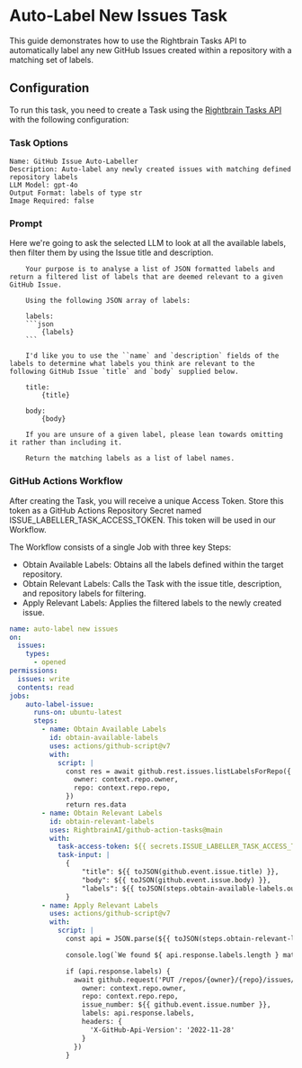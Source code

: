 # Auto-Label New Issues Task

This guide demonstrates how to use the Rightbrain Tasks API to automatically label any new GitHub Issues created within a repository with a matching set of labels.

## Configuration

To run this task, you need to create a Task using the [Rightbrain Tasks API](https://docs.rightbrain.ai/api-reference/tasks/create-task) with the following configuration:

### Task Options

    Name: GitHub Issue Auto-Labeller
    Description: Auto-label any newly created issues with matching defined repository labels
    LLM Model: gpt-4o
    Output Format: labels of type str
    Image Required: false

### Prompt

Here we're going to ask the selected LLM to look at all the available labels, then filter them by using the Issue title and description.

```
    Your purpose is to analyse a list of JSON formatted labels and return a filtered list of labels that are deemed relevant to a given GitHub Issue.

    Using the following JSON array of labels:

    labels:
    ```json
        {labels}
    ```

    I'd like you to use the ``name` and `description` fields of the labels to determine what labels you think are relevant to the following GitHub Issue `title` and `body` supplied below.

    title:
        {title}

    body:
        {body}

    If you are unsure of a given label, please lean towards omitting it rather than including it.

    Return the matching labels as a list of label names.

```

### GitHub Actions Workflow

After creating the Task, you will receive a unique Access Token. Store this token as a GitHub Actions Repository Secret named ISSUE_LABELLER_TASK_ACCESS_TOKEN. This token will be used in our Workflow.

The Workflow consists of a single Job with three key Steps:

- Obtain Available Labels: Obtains all the labels defined within the target repository.
- Obtain Relevant Labels: Calls the Task with the issue title, description, and repository labels for filtering.
- Apply Relevant Labels: Applies the filtered labels to the newly created issue.

```yaml
name: auto-label new issues
on:
  issues:
    types:
      - opened
permissions:
  issues: write
  contents: read
jobs:
    auto-label-issue:
      runs-on: ubuntu-latest
      steps:
        - name: Obtain Available Labels
          id: obtain-available-labels
          uses: actions/github-script@v7
          with:
            script: |
              const res = await github.rest.issues.listLabelsForRepo({
                owner: context.repo.owner,
                repo: context.repo.repo,
              })
              return res.data
        - name: Obtain Relevant Labels
          id: obtain-relevant-labels
          uses: RightbrainAI/github-action-tasks@main
          with:
            task-access-token: ${{ secrets.ISSUE_LABELLER_TASK_ACCESS_TOKEN }}
            task-input: | 
              {
                  "title": ${{ toJSON(github.event.issue.title) }},
                  "body": ${{ toJSON(github.event.issue.body) }},
                  "labels": ${{ toJSON(steps.obtain-available-labels.outputs.result) }}
              }
        - name: Apply Relevant Labels
          uses: actions/github-script@v7
          with:
            script: |
              const api = JSON.parse(${{ toJSON(steps.obtain-relevant-labels.outputs.response) }})

              console.log(`We found ${ api.response.labels.length } matching labels`)

              if (api.response.labels) {
                await github.request('PUT /repos/{owner}/{repo}/issues/{issue_number}/labels', {
                  owner: context.repo.owner,
                  repo: context.repo.repo,
                  issue_number: ${{ github.event.issue.number }},
                  labels: api.response.labels,
                  headers: {
                    'X-GitHub-Api-Version': '2022-11-28'
                  }
                })
              }
```
